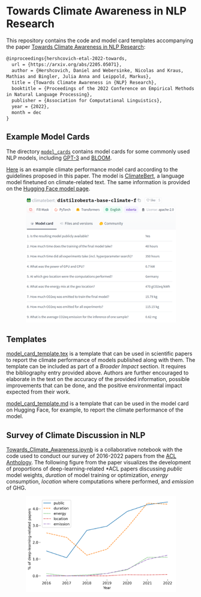 # Towards Climate Awareness in NLP Research
This repository contains the code and model card templates accompanying the paper [Towards Climate Awareness in NLP Research](https://arxiv.org/abs/2205.05071):

```
@inproceedings{hershcovich-etal-2022-towards,
  url = {https://arxiv.org/abs/2205.05071},
  author = {Hershcovich, Daniel and Webersinke, Nicolas and Kraus, Mathias and Bingler, Julia Anna and Leippold, Markus},
  title = {Towards Climate Awareness in {NLP} Research},
  booktitle = {Proceedings of the 2022 Conference on Empirical Methods in Natural Language Processing},
  publisher = {Association for Computational Linguistics},
  year = {2022},
  month = dec
} 
```

## Example Model Cards

The directory [`model_cards`](model_cards/) contains model cards for some commonly used NLP models, including [GPT-3](model_cards/gpt3.md) and [BLOOM](model_cards/bloom.md).

[Here](model_cards/climatebert.md) is an example climate performance model card according to the guidelines proposed in this paper. The model is [ClimateBert](https://climatebert.ai/), a language model finetuned on climate-related text. The same information is provided on the [Hugging Face model page](https://huggingface.co/climatebert).

<p align="center">
<img src="model_card_climatebert.png" width="400">
</p>

## Templates

[model_card_template.tex](model_card_template.tex) is a template that can be used in scientific papers to report the climate performance of models published along with them. The template can be included as part of a *Broader Impact* section. It requires the bibliography entry provided above. Authors are further encouraged to elaborate in the text on the accuracy of the provided information, possible improvements that can be done, and the positive environmental impact expected from their work.

[model_card_template.md](model_card_template.md) is a template that can be used in the model card on Hugging Face, for example, to report the climate performance of the model.

## Survey of Climate Discussion in NLP

[Towards_Climate_Awareness.ipynb](Towards_Climate_Awareness.ipynb) is a collaborative notebook with the code used to conduct our survey of 2016-2022 papers from the [ACL Anthology](https://aclanthology.org/).
The following figure from the paper visualizes the development of proportions of deep-learning-related *ACL papers discussing *public* model weights, *duration* of model training or optimization, *energy* consumption, *location* where computations where performed, and *emission* of GHG.

<p align="center">
<img src="survey_proportions.png" width="400">
</p>


